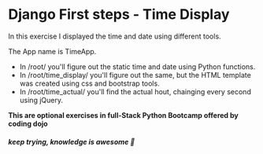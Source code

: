 # Django First steps - Time Display

In this exercise I displayed the time and date using different tools.

The App name is TimeApp.

- In /root/ you'll figure out the static time and date using Python functions.
- In /root/time_display/ you'll figure out the same, but the HTML template was created using css and bootstrap tools.
- In /root/time_actual/ you'll find the actual hout, chainging every second using jQuery. 

**This are optional exercises in full-Stack Python Bootcamp offered by coding dojo**
##### *keep trying, knowledge is awesome*  :facepunch:
